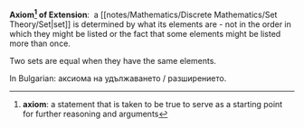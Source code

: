 **Axiom[^1] of Extension**:  a [[notes/Mathematics/Discrete Mathematics/Set Theory/Set|set]] is determined by what its elements are - not in the order in which they might be listed or the fact that some elements might be listed more than once.

Two sets are equal when they have the same elements.

In Bulgarian: аксиома на удължаването / разширението.

[^1]: **axiom**: a statement that is taken to be true to serve as a starting point for further reasoning and arguments
